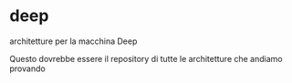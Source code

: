 # deep
architetture per la macchina Deep

Questo dovrebbe essere il repository di tutte le architetture che andiamo provando
